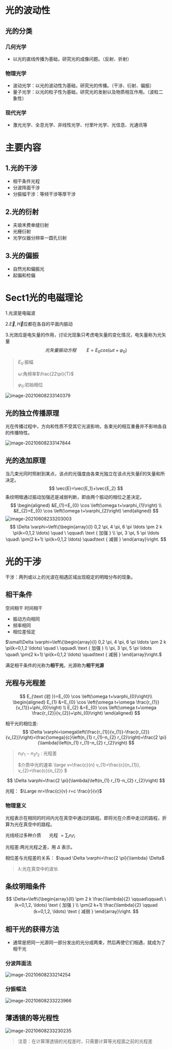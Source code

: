 # 光的波动性

## 光的分类

### 几何光学

+  以光的直线传播为基础，研究光的成像问题。（反射、折射）

### 物理光学

+  波动光学：以光的波动性为基础，研究光的传播。（干涉、衍射、偏振）
+  量子光学：以光的粒子性为基础，研究光的发射以及物质相互作用。（波粒二象性）

### 现代光学

+  激光光学、全息光学、非线性光学、付里叶光学、光信息、光通讯等

# 主要内容

## 1.光的干涉

+  相干条件光程
+  分波阵面干涉
+  分振幅干涉：等倾干涉等厚干涉

## 2.光的衍射

+  夫琅禾费单缝衍射
+  光栅衍射
+  光学仪器分辨率一圆孔衍射

## 3.光的偏振

+  自然光和偏振光
+  起偏和检偏

# Sect1光的电磁理论

1.光波是电磁波

2.$\vec{E},\vec{H}$应都在各自的平面内振动

3.光效应是电矢量的作用，讨论光现象只考虑电矢量的变化情况，电矢量称为光矢量
$$
光矢量振动方程\qquad E=E_0cos{(\omega t+ \varphi_0)}
$$

>   $E_0:$振幅
>
>   $\omega:$角频率$\frac{22\pi}{T}$
>
>   $\varphi_0:$初始相位

![image-20210608233140379](image/image-20210608233140379.png)

## 光的独立传播原理

光在传播过程中，方向和性质不受其它光波影响，各束光的相互重叠并不影响各自的传播特性。

![image-20210608233147844](image/image-20210608233147844.png)

## 光的迭加原理
当几束光同时照射到某点，该点的光强度由各束光独立在该点光矢量$E$的矢量和所决定。
$$
\vec{E}=\vec{E_1}+\vec{E_2}
$$
条纹明暗通过振动加强还是减弱判断，即由两个振动的相位之差决定。
$$
\begin{aligned}
&E_{1}=E_{0} \cos \left(\omega t+\varphi_{1}\right) \\
&E_{2}=E_{0} \cos \left(\omega t+\varphi_{2}\right)
\end{aligned}
$$
![image-20210608233203003](image/image-20210608233203003.png)
$$
\Delta \varphi=\left\{\begin{array}{l}
0,2 \pi, 4 \pi, 6 \pi \ldots \pm 2 k \pi(k=0,1,2 \ldots) \quad \ \qquad\ \text { 加强 } \\
\pi, 3 \pi, 5 \pi \ldots  \quad\  \pm(2 k+1) \pi(k=0,1,2 \ldots) \quad\text { 减弱 }
\end{array}\right.
$$

# 光的干涉

干涉：两列或以上的光波在相遇区域出现稳定的明暗分布的现象。

## 相干条件

空间相干
时间相干

+   振动方向相同
+   频率相同
+   相位差恒定

$\small\Delta \varphi=\left\{\begin{array}{l}
0,2 \pi, 4 \pi, 6 \pi \ldots \pm 2 k \pi(k=0,1,2 \ldots) \quad \ \qquad\ \text { 加强 } \\
\pi, 3 \pi, 5 \pi \ldots  \quad\  \pm(2 k+1) \pi(k=0,1,2 \ldots) \quad\text { 减弱 }
\end{array}\right.$

满足相干条件的光称为**相干光**，光源称为**相干光源**

## 光程与光程差

$$
E_{\text {初 }}=E_{0} \cos \left(\omega t+\varphi_{0}\right)\\
\begin{aligned}
E_{1} &=E_{0} \cos \left(\omega t+\omega \frac{r_{1}}{v_{1}}+\phi_{0}\right) \\
E_{2} &=E_{0} \cos \left(\omega t+\omega \frac{r_{2}}{v_{2}}+\phi_{0}\right)
\end{aligned}
$$

相干光的相位差:
$$
\Delta \varphi=\omega\left(\frac{r_{1}}{v_{1}}-\frac{r_{2}}{v_{2}}\right)=\frac{\omega}{c}\left(n_{1} r_{1}-n_{2} r_{2}\right)=\frac{2 \pi}{\lambda}\left(n_{1} r_{1}-n_{2} r_{2}\right)
$$

>   $n_{1} r_{1}-n_{2} r_{2}$ : 光程差
>
>   $介质中光的速率 \large v=\frac{c}{n}
>   v_{1}=\frac{c}{n_{1}}, v_{2}=\frac{c}{n_{2}}
>   $

$$
\Delta \varphi=\frac{2 \pi}{\lambda}\left(n_{1} r_{1}-n_{2} r_{2}\right)
$$

光程： $\Large nr=\frac{c}{v} r=c \frac{r}{v}$

### 物理意义

光程表示在相同的时间内光在真空中通过的路程。即将光在介质中走过的路程，折算为光在真空中的路程。

光线经过多种介质 $\quad$ 光程 $=\sum_{i} n_i r_i$

光程差:两光光程之差，用 $\Delta$ 表示。 

相位差与光程差的关系： $\quad \Delta \varphi=\frac{2 \pi}{\lambda} \Delta$

>   $\lambda$:光在真空中的波长

## 条纹明暗条件

$$
\Delta=\left\{\begin{array}{ll}
\pm 2 k \frac{\lambda}{2} \qquad\qquad\ \ (k=0,1,2, \ldots)  \text { 加强 } \\
\pm(2 k+1) \frac{\lambda}{2} \qquad (k=0,1,2, \ldots)  \text { 减弱 }
\end{array}\right.
$$

## 相干光的获得方法

+   通常是把同一光源同一部分发出的光分成两束，然后再使它们相遇，就成为了相干光

### 分波阵面法

![image-20210608233214254](image/image-20210608233214254.png)

### 分振幅法

![image-20210608233223966](image/image-20210608233223966.png)

## 薄透镜的等光程性

![image-20210608233230235](image/image-20210608233230235.png)

>   注意：在计算薄透镜的光程差时，只需要计算等光程面之前的光程差

